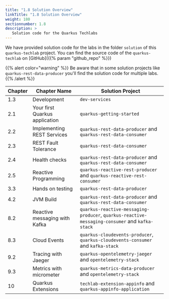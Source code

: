 ```yaml
---
title: "1.8 Solution Overview"
linkTitle: "1.8 Solution Overview"
weight: 180
sectionnumber: 1.8
description: >
   Solution code for the Quarkus Techlabs
---
```


We have provided solution code for the labs in the folder `solution` of this `quarkus-techlab` project. You can find the source code of the `quarkus-techlab` on [GitHub]({{% param "github_repo" %}})

{{% alert color="warning" %}}
Be aware that in some solution projects like `quarkus-rest-data-producer` you'll find the solution code for multiple labs.
{{% /alert %}}

Chapter | Chapter Name                   | Solution Project
------- |--------------------------------|---------------------------------------------------------------------------------------
1.3  | Development                    | `dev-services`
2.1  | Your first Quarkus application | `quarkus-getting-started`
2.2  | Implementing REST Services     | `quarkus-rest-data-producer` and `quarkus-rest-data-consumer`
2.3  | REST Fault Tolerance           | `quarkus-rest-data-consumer`
2.4  | Health checks                  | `quarkus-rest-data-producer` and `quarkus-rest-data-consumer`
2.5  | Reactive Programming           | `quarkus-reactive-rest-producer` and `quarkus-reactive-rest-consumer`
3.3  | Hands on testing               | `quarkus-rest-data-producer`
4.2  | JVM Build                      | `quarkus-rest-data-producer` and `quarkus-rest-data-consumer`
8.2  | Reactive messaging with Kafka  | `quarkus-reactive-messaging-producer`, `quarkus-reactive-messaging-consumer` and `kafka-stack`
8.3  | Cloud Events                   | `quarkus-cloudevents-producer`, `quarkus-cloudevents-consumer` and `kafka-stack`
9.2  | Tracing with Jaeger            | `quarkus-opentelemetry-jaeger` and `opentelemetry-stack`
9.3  | Metrics with micrometer        | `quarkus-metrics-data-producer` and `opentelemetry-stack`
10   | Quarkus Extensions             | `techlab-extension-appinfo` and `quarkus-appinfo-application`
